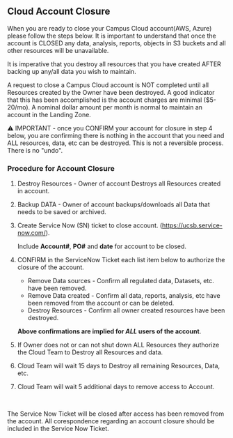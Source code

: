## Cloud Account Closure

When you are ready to close your Campus Cloud account(AWS, Azure) please follow the steps below.  It is important to understand that once the account is CLOSED any data, analysis, reports, objects in S3 buckets and all other resources will be unavailable. 

It is imperative that you destroy all resources that you have created AFTER backing up any/all data you wish to maintain.

A request to close a Campus Cloud account is NOT completed until all Resources created by the Owner have been destroyed. A good indicator that this has been accomplished is the account charges are minimal ($5-20/mo).  A nominal dollar amount per month is normal to maintain an account in the Landing Zone.

:warning: IMPORTANT - once you CONFIRM your account for closure in step 4 below, you are confirming there is nothing in the account that you need and ALL resources, data, etc can be destroyed.  This is not a reversible process. There is no "undo".

### Procedure for Account Closure

1. Destroy Resources - Owner of account Destroys all Resources created in account.
2. Backup DATA - Owner of account backups/downloads all Data that needs to be saved or archived.
3. Create Service Now (SN) ticket to close account. (https://ucsb.service-now.com/).

   Include **Account#**, **PO#** and **date** for account to be closed.
 
4. CONFIRM in the ServiceNow Ticket each list item below to authorize the closure of the account.
   * Remove Data sources - Confirm all regulated data, Datasets, etc. have been removed.
   * Remove Data created - Confirm all data, reports, analysis, etc have been removed from the account or can be deleted.
   * Destroy Resources - Confirm all owner created resources have been destroyed.

   **Above confirmations are implied for *ALL* users of the account**.

5. If Owner does not or can not shut down ALL Resources they authorize the Cloud Team to Destroy all Resources and data.
6. Cloud Team will wait 15 days to Destroy all remaining Resources, Data, etc.
7. Cloud Team will wait 5 additional days to remove access to Account.

<br>

The Service Now Ticket will be closed after access has been removed from the account.  All corespondence regarding an account closure should be included in the Service Now Ticket.
